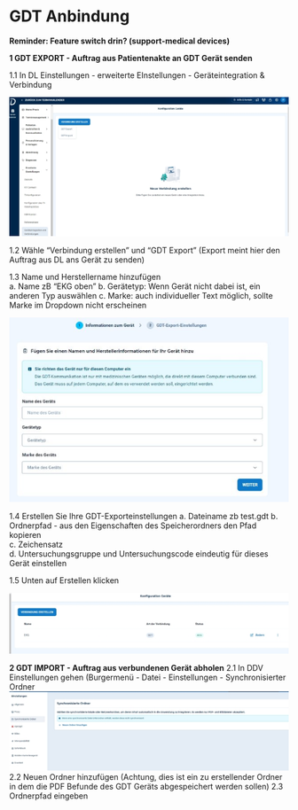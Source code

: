 ﻿# GDT Anbindung 
**Reminder: Feature switch drin? (support-medical devices)**  

**1 GDT EXPORT - Auftrag aus Patientenakte an GDT Gerät senden** 

   1.1 In DL Einstellungen - erweiterte EInstellungen - Geräteintegration & Verbindung  

  ![](images/Aspose.Words.72ea9b5e-6be9-45db-b389-3ee391d3af60.001.jpeg)



   1.2 Wähle “Verbindung erstellen” und “GDT Export” (Export meint hier den Auftrag aus DL ans Gerät zu senden)  
   
   1.3 Name und Herstellername hinzufügen  
      a. Name zB “EKG oben” 
      b. Gerätetyp: Wenn Gerät nicht dabei ist, ein anderen Typ auswählen 
      c. Marke: auch individueller Text möglich, sollte Marke im Dropdown nicht erscheinen  

   ![](images/Aspose.Words.72ea9b5e-6be9-45db-b389-3ee391d3af60.002.jpeg)

   1.4 Erstellen Sie Ihre GDT-Exporteinstellungen
      a. Dateiname zb test.gdt 
      b. Ordnerpfad - aus den Eigenschaften des Speicherordners den Pfad kopieren   
      c. Zeichensatz  
      d.  Untersuchungsgruppe und Untersuchungscode eindeutig für dieses Gerät einstellen  
    
    
   1.5 Unten auf Erstellen klicken 

   ![](images/Aspose.Words.72ea9b5e-6be9-45db-b389-3ee391d3af60.003.jpeg)

**2 GDT IMPORT - Auftrag aus verbundenen Gerät abholen**
    2.1 In DDV Einstellungen gehen (Burgermenü - Datei - Einstellungen - Synchronisierter Ordner  
    ![](images/Aspose.Words.72ea9b5e-6be9-45db-b389-3ee391d3af60.004.jpeg)
    2.2 Neuen Ordner hinzufügen (Achtung, dies ist ein zu erstellender Ordner in dem die PDF Befunde des GDT Geräts abgespeichert werden sollen) 
    2.3 Ordnerpfad eingeben  






